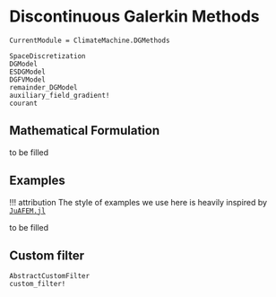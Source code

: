 # Discontinuous Galerkin Methods

```@meta
CurrentModule = ClimateMachine.DGMethods
```

```@docs
SpaceDiscretization
DGModel
ESDGModel
DGFVModel
remainder_DGModel
auxiliary_field_gradient!
courant
```

## Mathematical Formulation

to be filled

## Examples

!!! attribution
    The style of examples we use here is heavily inspired by
    [`JuAFEM.jl`](https://github.com/KristofferC/JuAFEM.jl)

to be filled

## Custom filter

```@docs
AbstractCustomFilter
custom_filter!
```
